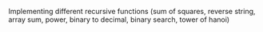 Implementing different recursive functions (sum of squares, reverse string, array sum, power, binary to decimal, binary search, tower of hanoi)

